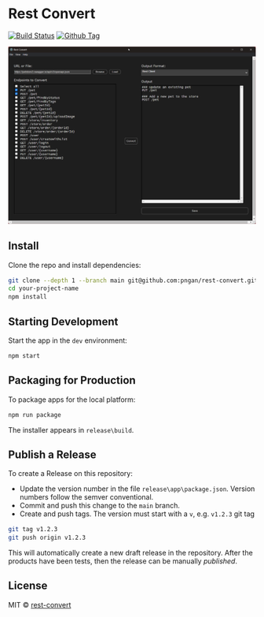 
# Rest Convert 
[![Build Status][github-actions-status]][github-actions-url]
[![Github Tag][github-tag-image]][github-tag-url]

<div align="center">

</div>

![](RestConvert.png)

## Install

Clone the repo and install dependencies:

```bash
git clone --depth 1 --branch main git@github.com:pngan/rest-convert.git your-project-name
cd your-project-name
npm install
```

## Starting Development

Start the app in the `dev` environment:

```bash
npm start
```

## Packaging for Production

To package apps for the local platform:

```bash
npm run package
```
The installer appears in `release\build`.

## Publish a Release

To create a Release on this repository:
- Update the version number in the file `release\app\package.json`. Version numbers follow the semver conventional.
- Commit and push this change to the `main` branch.
- Create and push tags. The version must start with a `v`, e.g. `v1.2.3` git tag 
```bash
git tag v1.2.3
git push origin v1.2.3
```

This will automatically create a new draft release in the repository. After the products have been tests, then the release can be manually *published*.


## License

MIT © [rest-convert](https://github.com/pngan/rest-convert.git)

[github-actions-status]: https://github.com/pngan/rest-convert/workflows/Test/badge.svg
[github-actions-url]: https://github.com/pngan/rest-convert/actions
[github-tag-url]: https://github.com/pngan/rest-convert/releases/latest
[github-tag-image]: https://img.shields.io/github/tag/pngan/rest-convert.svg?label=version
